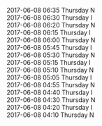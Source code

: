 2017-06-08 06:35 Thursday  N  
2017-06-08 06:30 Thursday  I  
2017-06-08 06:20 Thursday  N  
2017-06-08 06:15 Thursday  I  
2017-06-08 06:00 Thursday  N  
2017-06-08 05:45 Thursday  I  
2017-06-08 05:30 Thursday  N  
2017-06-08 05:15 Thursday  I  
2017-06-08 05:10 Thursday  N  
2017-06-08 05:05 Thursday  I  
2017-06-08 04:55 Thursday  N  
2017-06-08 04:40 Thursday  I  
2017-06-08 04:30 Thursday  N  
2017-06-08 04:20 Thursday  I  
2017-06-08 04:10 Thursday  N  
